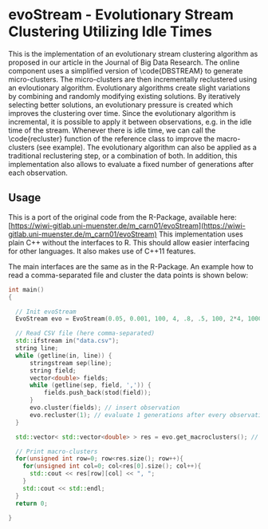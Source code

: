 # evoStream - Evolutionary Stream Clustering Utilizing Idle Times

This is the implementation of an evolutionary stream clustering algorithm as proposed in our article in the Journal of Big Data Research.
The online component uses a simplified version of \code{DBSTREAM} to generate micro-clusters.
The micro-clusters are then incrementally reclustered using an evloutionary algorithm.
Evolutionary algorithms create slight variations by combining and randomly modifying existing solutions.
By iteratively selecting better solutions, an evolutionary pressure is created which improves the clustering over time.
Since the evolutionary algorithm is incremental, it is possible to apply it between observations, e.g. in the idle time of the stream.
Whenever there is idle time, we can call the \code{recluster} function of the reference class to improve the macro-clusters (see example).
The evolutionary algorithm can also be applied as a traditional reclustering step, or a combination of both.
In addition, this implementation also allows to evaluate a fixed number of generations after each observation.

## Usage

This is a port of the original code from the R-Package, available here: [https://wiwi-gitlab.uni-muenster.de/m_carn01/evoStream](https://wiwi-gitlab.uni-muenster.de/m_carn01/evoStream)
This implementation uses plain C++ without the interfaces to R. This should allow easier interfacing for other languages. It also makes use of C++11 features.

The main interfaces are the same as in the R-Package. An example how to read a comma-separated file and cluster the data points is shown below:

```cpp
int main()
{

  // Init evoStream
  EvoStream evo = EvoStream(0.05, 0.001, 100, 4, .8, .5, 100, 2*4, 1000);

  // Read CSV file (here comma-separated)
  std::ifstream in("data.csv");
  string line;
  while (getline(in, line)) {
      stringstream sep(line);
      string field;
      vector<double> fields;
      while (getline(sep, field, ',')) {
          fields.push_back(stod(field));
      }
      evo.cluster(fields); // insert observation
      evo.recluster(1); // evaluate 1 generations after every observation. This can be adapted to the available time
  }

  std::vector< std::vector<double> > res = evo.get_macroclusters(); // reclustering evaluates 1000 additional generations (parameter)

  // Print macro-clusters
  for(unsigned int row=0; row<res.size(); row++){
    for(unsigned int col=0; col<res[0].size(); col++){
      std::cout << res[row][col] << ", ";
    }
    std::cout << std::endl;
  }
  return 0;

}
```
